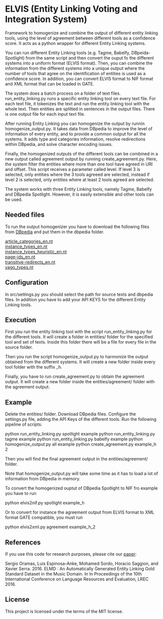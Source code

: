 # ELVIS (Entity Linking Voting and Integration System)
Framework to homogenize and combine the output of different entity linking tools, using the level of agreement between different tools as a confidence score. It acts as a python wrapper for different Entity Linking systems.

You can run different Entity Linking tools (e.g. Tagme, Babelfy, DBpeida-Spotlight) from the same script and then convert the ouput fo the different systems into a uniform format (ELVIS format). Then, you can combine the information from the different systems into a unique output where the number of tools that agree on the identification of entities is used as a confidence score. In addition, you can convert ELVIS format to NIF format and XML format that can be loaded in GATE.

The system does a batch process on a folder of text files. run_entity_linking.py runs a specific entity linking tool on every text file. For each text file, it tokenizes the text and run the entity linking tool with the whole text. Then entities are splitted in sentences in the output files. There is one output file for each input text file.

After running Entity Linking you can homogenize the output by runnin homogenize_output.py. It takes data from DBpedia to improve the level of information of every entity, and to provide a common output for all the systems. It adds type and categories information, resolve redirections within DBpedia, and solve character encoding issues.

Finally, the homogenized outputs of the different tools can be combined in a new output called agreement output by running create_agreement.py. Here, the system filter the entities where more than one tool have agreed in URI and offset. This script receives a parameter called level. If level 3 is selected, only entities where the 3 tools agreeed are selected, instead if level 2 is selected, only entities where at least 2 tools agreed are selected.

The system works with three Entity Linking tools, namely Tagme, Babelfy and DBpedia Spotlight. However, it is easily extensible and other tools can be used.

## Needed files

To run the output homogenizer you have to download the following files from <a target="_blank" href="http://dbpedia.org/Downloads2015-04">DBpedia</a> and put them in the dbpedia folder.

<a target="_blank" href="http://downloads.dbpedia.org/2015-04/core-i18n/en/article-categories_en.nt.bz2">article_categories_en.nt</a><br/>
<a target="_blank" href="http://downloads.dbpedia.org/2015-04/core-i18n/en/instance-types_en.nt.bz2">instance_types_en.nt</a><br/>
<a target="_blank" href="http://downloads.dbpedia.org/2015-04/core-i18n/en/instance_types_sdtyped-dbo_en.nt.bz2">instance_types_heuristic_en.nt</a><br/>
<a target="_blank" href="http://downloads.dbpedia.org/2015-04/core-i18n/en/page-ids_en.nt.bz2">page-ids_en.nt</a><br/>
<a target="_blank" href="http://downloads.dbpedia.org/2015-04/core-i18n/en/transitive-redirects_en.nt.bz2">transitive-redirects_en.nt</a><br/>
<a href="http://downloads.dbpedia.org/2015-04/links/yago_types.nt.bz2">yago_types.nt</a><br/>

## Configuration

In src/settings.py you should select the path for source texts and dbpedia files. In addition you have to add your API KEYS for the different Entity Linking tools.

## Execution

First you run the entity linking tool with the script run_entity_linking.py for the different tools. It will create a folder in entities/ folder for the specified tool and set of texts. Inside this folder there will be a file for every file in the source folder. 

Then you run the script homogenize_output.py to harmonize the output obtained from the different systems. It will create a new folder inside every tool folder with the suffix _h. 

Finally, you have to run create_agreement.py to obtain the agreement output. It will create a new folder inside the entities/agreement/ folder with the agreement output.

## Example

Delete the entities/ folder.
Download DBpedia files.
Configure the settings.py file, adding the API Keys of the different tools.
Run the following pipeline of scripts:

python run_entity_linking.py spotlight example
python run_entity_linking.py tagme example
python run_entity_linking.py babelfy example
python homogenize_output.py all example
python create_agreement.py example_h 2

Then you will find the final agreement output in the entities/agreement/ folder.

Note that homogenize_output.py will take some time as it has to load a lot of information from DBpedia in memory.

To convert the homogenized ouptut of DBpedia Spotlight to NIF fro example you have to run

python elvis2nif.py spotlight example_h

Or to convert for instance the agreement output from ELVIS format to XML format GATE compatible, you must run

python elvis2xml.py agreement example_h_2

## References

If you use this code for research purposes, please cite our <a target="_blank" href="http://mtg.upf.edu/node/3451">paper</a>:

Sergio Oramas, Luis Espinosa-Anke, Mohamed Sordo, Horacio Saggion, and Xavier Serra. 2016. ELMD : An Automatically Generated Entity Linking Gold Standard Dataset in the Music Domain. In In Proceedings of the 10th International Conference on Language Resources and Evaluation, LREC 2016.

## License

This project is licensed under the terms of the MIT license.
